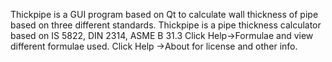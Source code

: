 Thickpipe is a GUI program based on Qt to calculate wall thickness of pipe based on three different standards.
Thickpipe is a pipe thickness calculator based on IS 5822, DIN 2314, ASME B 31.3
Click Help->Formulae and view different formulae used.
Click Help ->About for license and other info.
